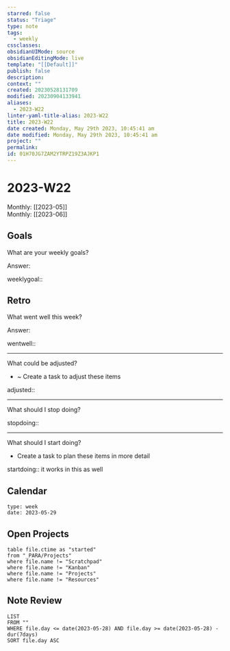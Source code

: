 ```yaml
---
starred: false
status: "Triage"
type: note
tags:
  - weekly
cssclasses: 
obsidianUIMode: source
obsidianEditingMode: live
template: "[[Default]]"
publish: false
description: 
context: ""
created: 20230528131709
modified: 20230904133941
aliases:
  - 2023-W22
linter-yaml-title-alias: 2023-W22
title: 2023-W22
date created: Monday, May 29th 2023, 10:45:41 am
date modified: Monday, May 29th 2023, 10:45:41 am
project: ""
permalink: 
id: 01H70JG7ZAM2YTRPZ19Z3AJKP1
---
```


# 2023-W22

Monthly: [[2023-05]]  
Monthly: [[2023-06]]

## Goals

What are your weekly goals?

Answer:

weeklygoal::

## Retro

What went well this week?

Answer:

wentwell::

---

What could be adjusted?

- ~ Create a task to adjust these items

adjusted::

---

What should I stop doing?

stopdoing::

---

What should I start doing?

- Create a task to plan these items in more detail

startdoing:: it works in this as well

## Calendar

```gEvent
type: week
date: 2023-05-29
```

## Open Projects

```
table file.ctime as "started"
from "_PARA/Projects"
where file.name != "Scratchpad"
where file.name != "Kanban"
where file.name != "Projects"
where file.name != "Resources"
```

## Note Review

```
LIST
FROM ""
WHERE file.day <= date(2023-05-28) AND file.day >= date(2023-05-28) - dur(7days)
SORT file.day ASC
```
